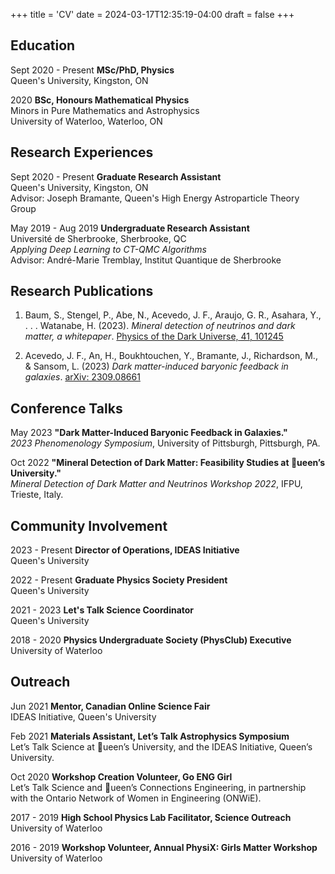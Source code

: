 +++
title = 'CV'
date = 2024-03-17T12:35:19-04:00
draft = false
+++

## **Education**

Sept 2020 - Present
**MSc/PhD, Physics**  
Queen's University, Kingston, ON

2020
**BSc, Honours Mathematical Physics**  
Minors in Pure Mathematics and Astrophysics  
University of Waterloo, Waterloo, ON

## **Research Experiences**

Sept 2020 - Present
**Graduate Research Assistant**  
Queen's University, Kingston, ON  
Advisor: Joseph Bramante, Queen's High Energy Astroparticle Theory Group

May 2019 - Aug 2019
**Undergraduate Research Assistant**  
Université de Sherbrooke, Sherbrooke, QC  
*Applying Deep Learning to CT-QMC Algorithms*  
Advisor: André-Marie Tremblay, Institut Quantique de Sherbrooke

## **Research Publications**

1. Baum, S., Stengel, P., Abe, N., Acevedo, J. F., Araujo, G. R., Asahara, Y., . . . Watanabe, H. (2023). *Mineral detection of neutrinos and dark matter, a 
whitepaper*. [Physics of the Dark Universe, 41, 101245](https://doi.org/10.1016/j.dark.2023.101245)

2. Acevedo, J. F., An, H., Boukhtouchen, Y., Bramante, J., Richardson, M., & Sansom, L. (2023) *Dark matter-induced baryonic feedback in galaxies*. [arXiv: 
2309.08661](https://arxiv.org/abs/2309.08661)

## **Conference Talks**

May 2023
**"Dark Matter-Induced Baryonic Feedback in Galaxies."**  
*2023 Phenomenology Symposium*, University of Pittsburgh, Pittsburgh, PA.

Oct 2022
**"Mineral Detection of Dark Matter: Feasibility Studies at ￿ueen’s University."**  
*Mineral Detection of Dark Matter and Neutrinos Workshop 2022*, IFPU, Trieste, Italy.

## **Community Involvement**

2023 - Present
**Director of Operations, IDEAS Initiative**  
Queen's University

2022 - Present
**Graduate Physics Society President**  
Queen's University

2021 - 2023
**Let's Talk Science Coordinator**  
Queen's University

2018 - 2020
**Physics Undergraduate Society (PhysClub) Executive**  
University of Waterloo

## **Outreach**

Jun 2021 **Mentor, Canadian Online Science Fair**  
IDEAS Initiative, Queen's University

Feb 2021 **Materials Assistant, Let’s Talk Astrophysics Symposium**  
Let’s Talk Science at ￿ueen’s University, and the IDEAS Initiative, Queen’s University.

Oct 2020 **Workshop Creation Volunteer, Go ENG Girl**  
Let’s Talk Science and ￿ueen’s Connections Engineering, in partnership with the Ontario Network of Women in Engineering (ONWiE).

2017 - 2019 **High School Physics Lab Facilitator, Science Outreach**  
University of Waterloo

2016 - 2019 **Workshop Volunteer, Annual PhysiX: Girls Matter Workshop**  
University of Waterloo
